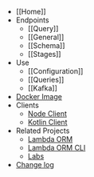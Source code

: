   * [[Home]]
  * Endpoints
    * [[Query]]
    * [[General]]
    * [[Schema]]
    * [[Stages]]
  * Use
    * [[Configuration]]
    * [[Queries]]
    * [[Kafka]]
  * [Docker Image](https://hub.docker.com/repository/docker/flaviorita/lambdaorm-svc/general)
  * Clients
    * [Node Client](https://github.com/lambda-orm/lambdaorm-client-node)
    * [Kotlin Client](https://github.com/lambda-orm/lambdaorm-client-kotlin)
  * Related Projects
    * [Lambda ORM](https://github.com/lambda-orm/lambdaorm)
    * [Lambda ORM CLI](https://github.com/lambda-orm/lambdaorm-cli)
    * [Labs](https://github.com/lambda-orm/lambdaorm-labs)
  * [Change log](https://github.com/lambda-orm/lambdaorm-svc/blob/main/CHANGELOG.md)  
